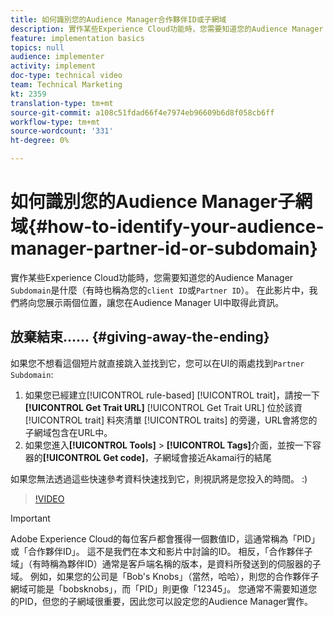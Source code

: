 ```yaml
---
title: 如何識別您的Audience Manager合作夥伴ID或子網域
description: 實作某些Experience Cloud功能時，您需要知道您的Audience Manager「合作夥伴ID」是什麼（有時也稱為「用戶端ID」或「子網域」）。 在此影片中，我們將向您展示在Audience Manager UI中可取得此ID的兩個位置。
feature: implementation basics
topics: null
audience: implementer
activity: implement
doc-type: technical video
team: Technical Marketing
kt: 2359
translation-type: tm+mt
source-git-commit: a108c51fdad66f4e7974eb96609b6d8f058cb6ff
workflow-type: tm+mt
source-wordcount: '331'
ht-degree: 0%

---
```



# 如何識別您的Audience Manager子網域{#how-to-identify-your-audience-manager-partner-id-or-subdomain}

實作某些Experience Cloud功能時，您需要知道您的Audience Manager `Subdomain`是什麼（有時也稱為您的`client ID`或`Partner ID`）。 在此影片中，我們將向您展示兩個位置，讓您在Audience Manager UI中取得此資訊。

## 放棄結束…… {#giving-away-the-ending}

如果您不想看這個短片就直接跳入並找到它，您可以在UI的兩處找到`Partner Subdomain`:

1. 如果您已經建立[!UICONTROL rule-based] [!UICONTROL trait]，請按一下&#x200B;**[!UICONTROL Get Trait URL]**
   [!UICONTROL Get Trait URL] 位於該資 [!UICONTROL trait] 料夾清單 [!UICONTROL traits] 的旁邊，URL會將您的子網域包含在URL中。
1. 如果您進入&#x200B;**[!UICONTROL Tools]** > **[!UICONTROL Tags]**&#x200B;介面，並按一下容器的&#x200B;**[!UICONTROL Get code]**，子網域會接近Akamai行的結尾

如果您無法透過這些快速參考資料快速找到它，則視訊將是您投入的時間。 :)

>[!VIDEO](https://video.tv.adobe.com/v/25922/?quality=12)

>[!IMPORTANT]
>
>Adobe Experience Cloud的每位客戶都會獲得一個數值ID，這通常稱為「PID」或「合作夥伴ID」。 這不是我們在本文和影片中討論的ID。 相反，「合作夥伴子域」（有時稱為夥伴ID）通常是客戶端名稱的版本，是資料所發送到的伺服器的子域。 例如，如果您的公司是「Bob&#39;s Knobs」（當然，哈哈），則您的合作夥伴子網域可能是「bobsknobs」，而「PID」則更像「12345」。 您通常不需要知道您的PID，但您的子網域很重要，因此您可以設定您的Audience Manager實作。

